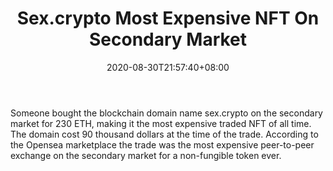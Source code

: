 ﻿---
title: "Sex.crypto Most Expensive NFT On Secondary Market"
date: 2020-08-30T21:57:40+08:00
lastmod: 2020-08-30T16:45:40+08:00
draft: false
authors: ["Tess"]
description: "Someone bought the blockchain domain name sex.crypto on the secondary market for 230 ETH, making it the most expensive traded NFT of all time. The domain cost 90 thousand dollars at the time of the trade. According to the Opensea marketplace the trade was the most expensive peer-to-peer exchange on the secondary market for a non-fungible token ever."
featuredImage: "sex-crypto-most-expensive-nft-on-secondary-market.png"
tags: ["Virtual World","Play to Earn"]
categories: ["news"]
news: ["Virtual World"]
weight: 
lightgallery: true
pinned: false
recommend: false
recommend1: false
---

Someone bought the blockchain domain name sex.crypto on the secondary market for 230 ETH, making it the most expensive traded NFT of all time. The domain cost 90 thousand dollars at the time of the trade. According to the Opensea marketplace the trade was the most expensive peer-to-peer exchange on the secondary market for a non-fungible token ever.

<!--more-->

